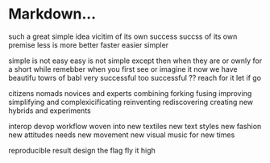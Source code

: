 # Markdown... 

>
such a great simple idea
vicitim of its own success 
succss of its own premise
less is more better faster easier simpler

simple is not easy 
easy is not simple 
except then when they are
or ownly for a short while 
remebber 
when you first see or imagine it
now we have beautifu towrs of babl
very successful
too successful ??
reach for it
let if go

citizens nomads novices and experts
combining forking fusing improving  
simplifying and complexicificating
reinventing rediscovering creating 
new hybrids and experiments

interop devop workflow woven into 
new textiles
new text styles
new fashion 
new attitudes needs new movement
new visual music for new times 

reproducible result 
design the flag
fly it high
>
